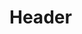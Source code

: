 <!-- TITLE: Speciální Eventy -->
<!-- SUBTITLE: Eventy, které se dělají jednou do roka -->

# Header
